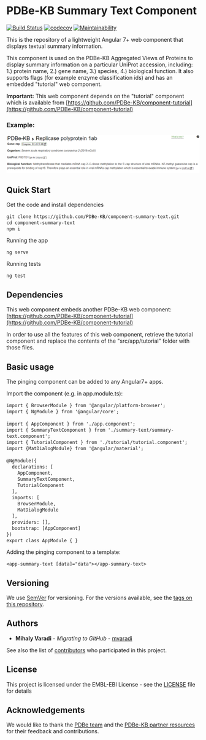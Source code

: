 PDBe-KB Summary Text Component
=
[![Build Status](https://www.travis-ci.com/PDBe-KB/component-summary-text.svg?branch=main)](https://www.travis-ci.com/PDBe-KB/component-summary-text)
[![codecov](https://codecov.io/gh/PDBe-KB/component-summary-text/branch/main/graph/badge.svg?token=XGRVGF9LDY)](https://codecov.io/gh/PDBe-KB/component-summary-text)
[![Maintainability](https://api.codeclimate.com/v1/badges/c757f22f7c1635df3ef8/maintainability)](https://codeclimate.com/github/PDBe-KB/component-summary-text/maintainability)

This is the repository of a lightweight Angular 7+ web component that displays textual summary information. 

This component is used on the PDBe-KB Aggregated Views of Proteins to display summary information on a particular UniProt accession, including: 1.) protein name, 2.) gene name, 3.) species, 4.) biological function. It also supports flags (for example enzyme classification ids) and has an embedded "tutorial" web component.

**Important:** This web component depends on the "tutorial" component which is available from [https://github.com/PDBe-KB/component-tutorial](https://github.com/PDBe-KB/component-tutorial)

### Example:

<img src="https://raw.githubusercontent.com/PDBe-KB/component-summary-text/main/pdbe-kb-summary-text.png">

## Quick Start

Get the code and install dependencies
```
git clone https://github.com/PDBe-KB/component-summary-text.git
cd component-summary-text
npm i
```

Running the app
```
ng serve
```

Running tests
```
ng test
```

## Dependencies

This web component embeds another PDBe-KB web component: [https://github.com/PDBe-KB/component-tutorial](https://github.com/PDBe-KB/component-tutorial)

In order to use all the features of this web component, retrieve the tutorial component and replace the contents of the "src/app/tutorial" folder with those files.

## Basic usage

The pinging component can be added to any Angular7+ apps.

Import the component (e.g. in app.module.ts):
```
import { BrowserModule } from '@angular/platform-browser';
import { NgModule } from '@angular/core';

import { AppComponent } from './app.component';
import { SummaryTextComponent } from './summary-text/summary-text.component';
import { TutorialComponent } from './tutorial/tutorial.component';
import {MatDialogModule} from '@angular/material';

@NgModule({
  declarations: [
    AppComponent,
    SummaryTextComponent,
    TutorialComponent
  ],
  imports: [
    BrowserModule,
    MatDialogModule
  ],
  providers: [],
  bootstrap: [AppComponent]
})
export class AppModule { }

```

Adding the pinging component to a template:
```angular2html
<app-summary-text [data]="data"></app-summary-text>
```

## Versioning

We use [SemVer](http://semver.org/) for versioning. For the versions available, see the [tags on this repository](https://github.com/PDBe-KB/component-summary-text/tags).

## Authors

* **Mihaly Varadi** - *Migrating to GitHub* - [mvaradi](https://github.com/mvaradi)

See also the list of [contributors](https://github.com/PDBe-KB/component-summary-text/contributors) who participated in this project.

## License

This project is licensed under the EMBL-EBI License - see the [LICENSE](LICENSE) file for details

## Acknowledgements

We would like to thank the [PDBe team](https://www.pdbe.org) and the [PDBe-KB partner resources](https://github.com/PDBe-KB/pdbe-kb-manual/wiki/PDBe-KB-Annotations) for their feedback and contributions.

